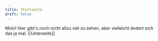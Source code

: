 ```yaml
---
title: Startseite
draft: false
---
```

Moin! Hier gibt's noch nicht allzu viel zu sehen, aber vielleicht ändert sich das ja mal. 
[[Unterseite]] 